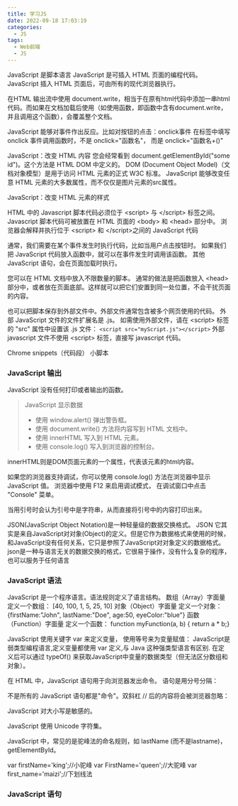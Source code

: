 ```yaml
---
title: 学习JS
date: 2022-09-18 17:03:19
categories: 
  - JS
tags:
  - Web前端
  - JS
---
```


JavaScript 是脚本语言
JavaScript 是可插入 HTML 页面的编程代码。
JavaScript 插入 HTML 页面后，可由所有的现代浏览器执行。
<!--more-->
在HTML 输出流中使用 document.write，相当于在原有html代码中添加一串html代码。而如果在文档加载后使用（如使用函数，即函数中含有document.write，并且调用这个函数），会覆盖整个文档。

JavaScript 能够对事件作出反应。比如对按钮的点击：onclick事件
在标签中填写 onclick 事件调用函数时，不是 onclick="函数名"， 而是 onclick="函数名+()"

JavaScript：改变 HTML 内容
您会经常看到 document.getElementById("some id")。这个方法是 HTML DOM 中定义的。
DOM (Document Object Model)（文档对象模型）是用于访问 HTML 元素的正式 W3C 标准。
JavaScript 能够改变任意 HTML 元素的大多数属性，而不仅仅是图片元素的src属性。

JavaScript：改变 HTML 元素的样式

HTML 中的 Javascript 脚本代码必须位于 \<script> 与 \</script> 标签之间。
Javascript 脚本代码可被放置在 HTML 页面的 \<body> 和 \<head> 部分中。
浏览器会解释并执行位于 \<script> 和 \</script>之间的 JavaScript 代码 


通常，我们需要在某个事件发生时执行代码，比如当用户点击按钮时。
如果我们把 JavaScript 代码放入函数中，就可以在事件发生时调用该函数。
其他 JavaScript 语句，会在页面加载时执行。

您可以在 HTML 文档中放入不限数量的脚本。
通常的做法是把函数放入 \<head> 部分中，或者放在页面底部。这样就可以把它们安置到同一处位置，不会干扰页面的内容。

也可以把脚本保存到外部文件中。外部文件通常包含被多个网页使用的代码。
外部 JavaScript 文件的文件扩展名是 .js。
如需使用外部文件，请在 \<script> 标签的 "src" 属性中设置该 .js 文件：
` <script src="myScript.js"></script> `
外部 javascript 文件不使用 \<script> 标签，直接写 javascript 代码。

Chrome snippets（代码段） 小脚本

### JavaScript 输出
JavaScript 没有任何打印或者输出的函数。
> JavaScript 显示数据
> - 使用 window.alert() 弹出警告框。
> - 使用 document.write() 方法将内容写到 HTML 文档中。
> - 使用 innerHTML 写入到 HTML 元素。
> - 使用 console.log() 写入到浏览器的控制台。

innerHTML则是DOM页面元素的一个属性，代表该元素的html内容。

如果您的浏览器支持调试，你可以使用 console.log() 方法在浏览器中显示 JavaScript 值。
浏览器中使用 F12 来启用调试模式， 在调试窗口中点击 "Console" 菜单。

当用引号时会认为引号中是字符串，从而直接将引号中的内容打印出来。

JSON(JavaScript Object Notation)是一种轻量级的数据交换格式。
JSON 它其实是来自JavaScript对对象(Object)的定义。但是它作为数据格式来使用的时候，和JavaScript没有任何关系，它只是参照了JavaScript对对象定义的数据格式。
json是一种与语言无关的数据交换的格式，它很易于操作，没有什么复杂的程序，也可以服务于任何语言

### JavaScript 语法
JavaScript 是一个程序语言。语法规则定义了语言结构。
数组（Array）字面量 定义一个数组：
[40, 100, 1, 5, 25, 10]
对象（Object）字面量 定义一个对象：
{firstName:"John", lastName:"Doe", age:50, eyeColor:"blue"}
函数（Function）字面量 定义一个函数：
function myFunction(a, b) { return a * b;}

JavaScript 使用关键字 var 来定义变量， 使用等号来为变量赋值：
JavaScript是弱类型编程语言,定义变量都使用 var 定义,与 Java 这种强类型语言有区别.
在定义后可以通过 typeOf() 来获取JavaScript中变量的数据类型（但无法区分数组和对象）。

在 HTML 中，JavaScript 语句用于向浏览器发出命令。
语句是用分号分隔：

不是所有的 JavaScript 语句都是"命令"。双斜杠 // 后的内容将会被浏览器忽略：

JavaScript 对大小写是敏感的。

JavaScript 使用 Unicode 字符集。

JavaScript 中，常见的是驼峰法的命名规则，如 lastName (而不是lastname)，getElementById。

var firstName='king';//小驼峰
var FirstName='queen';//大驼峰
var first_name='maizi';//下划线法

### JavaScript 语句























































































